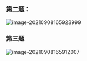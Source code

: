 ### 第二题：

![image-20210908165923999](C:\Users\55018\AppData\Roaming\Typora\typora-user-images\image-20210908165923999.png)

### 第三题



![image-20210908165912007](C:\Users\55018\AppData\Roaming\Typora\typora-user-images\image-20210908165912007.png)
